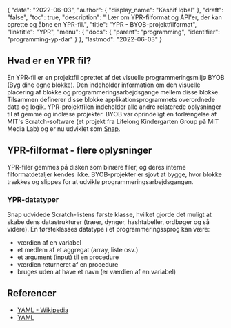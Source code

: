 {
  "date": "2022-06-03",
  "author": {
    "display_name": "Kashif Iqbal"
},
  "draft": "false",
  "toc": true,
  "description": " Lær om YPR-filformat og API'er, der kan oprette og åbne en YPR-fil.",
  "title": "YPR - BYOB-projektfilformat",
  "linktitle": "YPR",
  "menu": {
    "docs": {
      "parent": "programming",
      "identifier": "programming-yp-dar"
}
},
  "lastmod": "2022-06-03"
}

## Hvad er en YPR fil?

En YPR-fil er en projektfil oprettet af det visuelle programmeringsmiljø BYOB (Byg dine egne blokke). Den indeholder information om den visuelle placering af blokke og programmeringsarbejdsgange mellem disse blokke. Tilsammen definerer disse blokke applikationsprogrammets overordnede data og logik. YPR-projektfilen indeholder alle andre relaterede oplysninger til at gemme og indlæse projekter. BYOB var oprindeligt en forlængelse af MIT's Scratch-software (et projekt fra Lifelong Kindergarten Group på MIT Media Lab) og er nu udviklet som [Snap](https://snap.berkeley.edu/about).

## YPR-filformat - flere oplysninger

YPR-filer gemmes på disken som binære filer, og deres interne filformatdetaljer kendes ikke. BYOB-projekter er sjovt at bygge, hvor blokke trækkes og slippes for at udvikle programmeringsarbejdsgangen.

### YPR-datatyper

Snap udvidede Scratch-listens første klasse, hvilket gjorde det muligt at skabe dens datastrukturer (træer, dynger, hashtabeller, ordbøger og så videre). En førsteklasses datatype i et programmeringssprog kan være:

 * værdien af en variabel
 * et medlem af et aggregat (array, liste osv.)
 * et argument (input) til en procedure
 * værdien returneret af en procedure
 * bruges uden at have et navn (er værdien af en variabel)

## Referencer

- [YAML - Wikipedia](https://en.wikipedia.org/wiki/YAML)
- [YAML](https://yaml.org/spec/1.2/spec.html)

